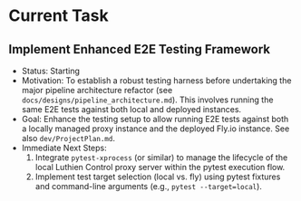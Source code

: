 # Current Task
## Implement Enhanced E2E Testing Framework
 - Status: Starting
 - Motivation: To establish a robust testing harness before undertaking the major pipeline architecture refactor (see `docs/designs/pipeline_architecture.md`). This involves running the same E2E tests against both local and deployed instances.
 - Goal: Enhance the testing setup to allow running E2E tests against both a locally managed proxy instance and the deployed Fly.io instance. See also `dev/ProjectPlan.md`.
 - Immediate Next Steps:
    1. Integrate `pytest-xprocess` (or similar) to manage the lifecycle of the local Luthien Control proxy server within the pytest execution flow.
    2. Implement test target selection (local vs. fly) using pytest fixtures and command-line arguments (e.g., `pytest --target=local`).
